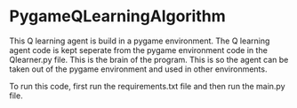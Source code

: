 # PygameQLearningAlgorithm

This Q learning agent is build in a pygame environment. The Q learning agent code is kept seperate from the pygame environment code in the Qlearner.py file. This is the brain of the program. This is so the agent can be taken out of the pygame environment and used in other environments.

To run this code, first run the requirements.txt file and then run the main.py file.
